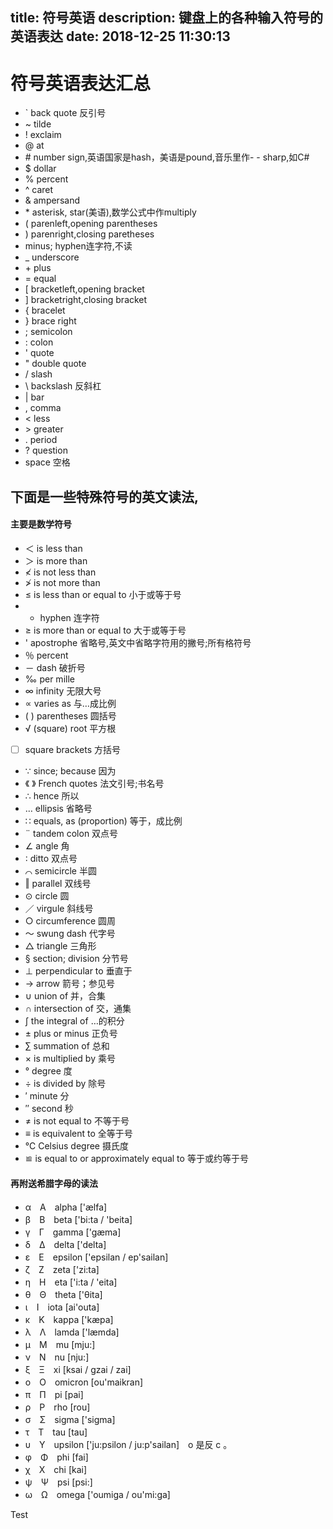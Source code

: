 title: 符号英语
description: 键盘上的各种输入符号的英语表达
date: 2018-12-25 11:30:13
---
# 符号英语表达汇总
 - ` back quote 反引号
 - ~ tilde
 - ! exclaim
 - @ at
 - \# number sign,英语国家是hash，美语是pound,音乐里作- -      sharp,如C#
 - $ dollar
 - % percent
 - ^ caret
 - & ampersand
 - \* asterisk, star(美语),数学公式中作multiply
 - ( parenleft,opening parentheses
 - ) parenright,closing paretheses
 - minus; hyphen连字符,不读
 - _ underscore
 - \+ plus
 - = equal
 - [ bracketleft,opening bracket
 - ] bracketright,closing bracket
 - { bracelet
 - } brace right
 - ; semicolon
 - : colon
 - ' quote
 - " double quote
 - / slash
 - \ backslash 反斜杠
 - | bar
 - , comma
 - < less
 - \> greater
 - . period
 - ? question
 - space 空格

## 下面是一些特殊符号的英文读法,
#### 主要是数学符号

 - ＜ is less than
 - ＞ is more than
 - ≮ is not less than 
 - ≯ is not more than
 - ≤ is less than or equal to 小于或等于号 
 - - hyphen 连字符 
 - ≥ is more than or equal to 大于或等于号 
 - ' apostrophe 省略号,英文中省略字符用的撇号;所有格符号
 - ％ percent 
 - － dash 破折号 
 - ‰ per mille
 - ∞ infinity 无限大号 
 - ∝ varies as 与…成比例 
 - ( ) parentheses 圆括号 
 - √ (square) root 平方根 
 - [ ] square brackets 方括号 
 - ∵ since; because 因为 
 - 《 》 French quotes 法文引号;书名号 
 - ∴ hence 所以 
 - … ellipsis 省略号 
 - ∷ equals, as (proportion) 等于，成比例 
 - ¨ tandem colon 双点号
 - ∠ angle 角 
 - ∶ ditto 双点号
 - ⌒ semicircle 半圆 
 - ‖ parallel 双线号 
 - ⊙ circle 圆 
 - ／ virgule 斜线号 
 - ○ circumference 圆周
 - ～ swung dash 代字号 
 - △ triangle 三角形 
 - § section; division 分节号 
 - ⊥ perpendicular to 垂直于 
 - → arrow 箭号；参见号 
 - ∪ union of 并，合集
 - ∩ intersection of 交，通集 
 - ∫ the integral of …的积分 
 - ± plus or minus 正负号 
 - ∑ summation of 总和 
 - × is multiplied by 乘号 
 - ° degree 度 
 - ÷ is divided by 除号 
 - ′ minute 分
 - ″ second 秒 
 - ≠ is not equal to 不等于号 
 - ≡ is equivalent to 全等于号 
 - ℃ Celsius degree 摄氏度 
 - ≌ is equal to or approximately equal to 等于或约等于号
 
#### 再附送希腊字母的读法

 - α　Α　alpha ['&aelig;lfa] 
 - β　Β　beta ['bi:ta / 'beita] 
 - γ　Γ　gamma ['g&aelig;ma]　 
 - δ　Δ　delta ['delta] 
 - ε　Ε　epsilon ['epsilan / ep'sailan] 
 - ζ　Ζ　zeta ['zi:ta] 
 - η　Η　eta ['i:ta / 'eita] 
 - θ　Θ　theta ['θita] 
 - ι　Ι　iota [ai'outa] 
 - κ　Κ　kappa ['k&aelig;pa] 
 - λ　Λ　lamda ['l&aelig;mda] 
 - μ　Μ　mu [mju:] 
 - ν　Ν　nu [nju:] 
 - ξ　Ξ　xi [ksai / gzai / zai] 
 - ο　Ο　omicron [ou'maikran] 
 - π　Π　pi [pai] 
 - ρ　Ρ　rho [rou] 
 - σ　Σ　sigma ['sigma] 
 - τ　Τ　tau [tau] 
 - υ　Υ　upsilon ['ju:psilon / ju:p'sailan]　o 是反 c 。 
 - φ　Φ　phi [fai] 
 - χ　Χ　chi [kai] 
 - ψ　Ψ　psi [psi:] 
 - ω　Ω　omega ['oumiga / ou'mi:ga]
 
 
 
 Test